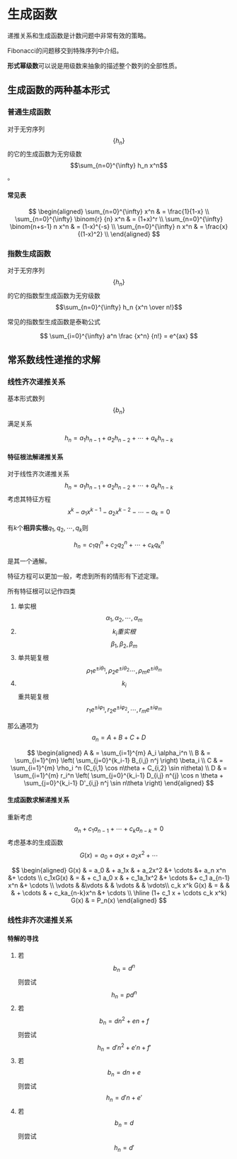 # 生成函数

递推关系和生成函数是计数问题中非常有效的策略。

Fibonacci的问题移交到特殊序列中介绍。

**形式幂级数**可以说是用级数来抽象的描述整个数列的全部性质。

## 生成函数的两种基本形式

### 普通生成函数

对于无穷序列$$\{h_n\} $$的它的生成函数为无穷级数$$\sum_{n=0}^{\infty} h_n x^n$$。

#### 常见表

$$
\begin{aligned}
\sum_{n=0}^{\infty} x^n & = \frac{1}{1-x} \\
\sum_{n=0}^{\infty} \binom{r} {n} x^n & = (1+x)^r \\
\sum_{n=0}^{\infty} \binom{n+s-1} n x^n & = (1-x)^{-s} \\
\sum_{n=0}^{\infty} n x^n & = \frac{x} {(1-x)^2} \\
\end{aligned}
$$



### 指数生成函数

对于无穷序列$$\{h_n\} $$的它的指数型生成函数为无穷级数$$\sum_{n=0}^{\infty} h_n {x^n \over n!}$$

常见的指数型生成函数是泰勒公式

$$
\sum_{i=0}^{\infty} a^n \frac {x^n} {n!} = e^{ax}
$$

## 常系数线性递推的求解

### 线性齐次递推关系
基本形式数列$$\{ b_n \}$$满足关系

$$
h_n = a_1 h_{n-1} + a_2 h_{n-2} + \cdots + a_k h_{n-k}
$$

#### 特征根法解递推关系

对于线性齐次递推关系
$$
h_n = a_1 h_{n-1} + a_2 h_{n-2} + \cdots + a_k h_{n-k}
$$
考虑其特征方程
$$
x^k - a_1 x^{k-1} - a_2 x^{k-2} - \cdots - a_k = 0
$$

有$k$个**相异实根**$q_1,q_2,\cdots,q_k$则

$$h_n = c_1 q_1^n +c_2 q_2 ^n + \cdots + c_k q_k^n$$

是其一个通解。

特征方程可以更加一般，考虑到所有的情形有下述定理。

所有特征根可以记作四类

1. 单实根 $$\alpha_1,\alpha_2,\cdots,\alpha_m$$
2. $$k_i重实根$$ $$\beta_1,\beta_2,\beta_m$$
3. 单共轭复根 $$\rho_1 e^{ \pm i \theta_1 } ,\rho_2 e^{ \pm i \theta_2 } \cdots, \rho_m e^{ \pm i \theta_m }   $$
4. $$k_i$$重共轭复根$$r_1 e^{ \pm i \varphi_1 },r_2 e^{ \pm i \varphi_2 } ,\cdots, r_m e^{ \pm i \varphi_m }$$

那么通项为 $$a_n = A+B+C+D$$

$$
\begin{aligned}
A & = \sum_{i=1}^{m} A_i \alpha_i^n \\
B & = \sum_{i=1}^{m} \left( \sum_{j=0}^{k_i-1} B_{i,j} n^j   \right) \beta_i \\
C & = \sum_{i=1}^{m} \rho_i ^n (C_{i,1} \cos n\theta + C_{i,2} \sin n\theta) \\
D & = \sum_{i=1}^{m} r_i^n \left( \sum_{j=0}^{k_i-1} D_{i,j} n^{j} \cos n \theta + \sum_{j=0}^{k_i-1} D'_{i,j} n^j \sin n\theta \right)
\end{aligned}
$$
#### 生成函数求解递推关系

重新考虑$$a_n + c_1 a_{n-1} + \cdots  + c_k a_{n-k} = 0$$考虑基本的生成函数$$G(x) = a_0 + a_1 x + a_2 x^2 + \cdots $$

$$
\begin{aligned}
G(x) & =   a_0 & + a_1x & + a_2x^2 &+ \cdots &+ a_n x^n &+ \cdots \\
c_1xG(x) & = & + c_1 a_0 x & + c_1a_1x^2 &+ \cdots &+ c_1 a_{n-1} x^n &+ \cdots \\
\vdots  & &\vdots & & \vdots & & \vdots\\
c_k x^k G(x) & = & & & + \cdots & + c_ka_{n-k}x^n &+ \cdots \\
\hline
(1+ c_1 x + \cdots c_k x^k) G(x) & = P_n(x) 
\end{aligned}
$$

### 线性非齐次递推关系

#### 特解的寻找

1. 若$$b_n = d^n$$则尝试$$ h_n = p d^n $$
2. 若$$ b_n = dn^2+en+f  $$ 则尝试$$h_n = d'n^2+e'n+f'$$
3. 若$$b_n = dn+e$$则尝试$$h_n = d'n+e'$$
4. 若$$b_n = d$$则尝试$$h_n = d'$$

